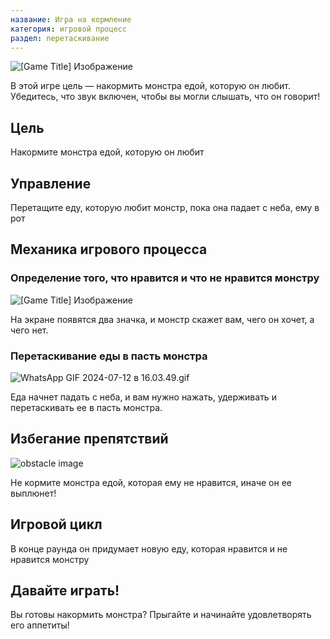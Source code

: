 ```yaml
---
название: Игра на кормление
категория: игровой процесс
раздел: перетаскивание
---
```

![[Game Title] Изображение](https://help.Studycat.com/hc/article_attachments/34827003977625)

В этой игре цель — накормить монстра едой, которую он любит. Убедитесь, что звук включен, чтобы вы могли слышать, что он говорит!

## Цель

Накормите монстра едой, которую он любит

## Управление

Перетащите еду, которую любит монстр, пока она падает с неба, ему в рот

## Механика игрового процесса

### Определение того, что нравится и что не нравится монстру

![[Game Title] Изображение](https://help.Studycat.com/hc/article_attachments/34827003977625)

На экране появятся два значка, и монстр скажет вам, чего он хочет, а чего нет.

### Перетаскивание еды в пасть монстра

![WhatsApp GIF 2024-07-12 в 16.03.49.gif](https://help.Studycat.com/hc/article_attachments/34976665858457)

Еда начнет падать с неба, и вам нужно нажать, удерживать и перетаскивать ее в пасть монстра.

## Избегание препятствий

![obstacle image](https://help.Studycat.com/hc/article_attachments/34826992367897)

Не кормите монстра едой, которая ему не нравится, иначе он ее выплюнет!

## Игровой цикл

В конце раунда он придумает новую еду, которая нравится и не нравится монстру

## Давайте играть!

Вы готовы накормить монстра? Прыгайте и начинайте удовлетворять его аппетиты!